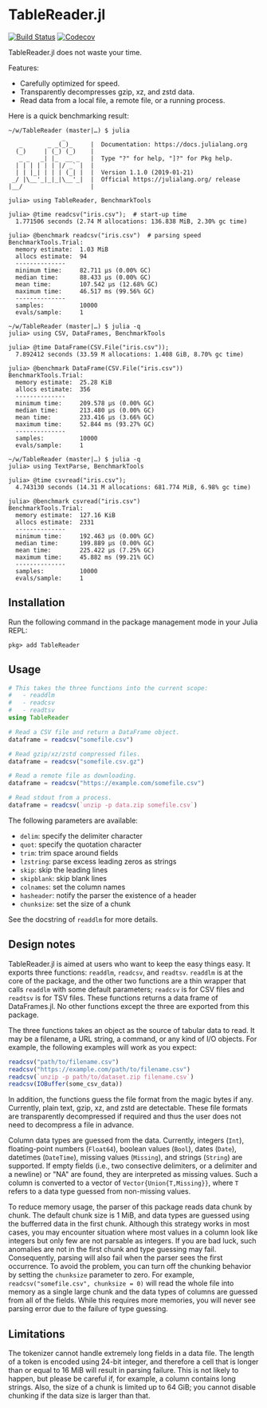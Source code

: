 # TableReader.jl

[![Build Status](https://travis-ci.com/bicycle1885/TableReader.jl.svg?branch=master)](https://travis-ci.com/bicycle1885/TableReader.jl)
[![Codecov](https://codecov.io/gh/bicycle1885/TableReader.jl/branch/master/graph/badge.svg)](https://codecov.io/gh/bicycle1885/TableReader.jl)

TableReader.jl does not waste your time.

Features:

- Carefully optimized for speed.
- Transparently decompresses gzip, xz, and zstd data.
- Read data from a local file, a remote file, or a running process.

Here is a quick benchmarking result:

    ~/w/TableReader (master|…) $ julia
                   _
       _       _ _(_)_     |  Documentation: https://docs.julialang.org
      (_)     | (_) (_)    |
       _ _   _| |_  __ _   |  Type "?" for help, "]?" for Pkg help.
      | | | | | | |/ _` |  |
      | | |_| | | | (_| |  |  Version 1.1.0 (2019-01-21)
     _/ |\__'_|_|_|\__'_|  |  Official https://julialang.org/ release
    |__/                   |

    julia> using TableReader, BenchmarkTools

    julia> @time readcsv("iris.csv");  # start-up time
      1.771506 seconds (2.74 M allocations: 136.838 MiB, 2.30% gc time)

    julia> @benchmark readcsv("iris.csv")  # parsing speed
    BenchmarkTools.Trial:
      memory estimate:  1.03 MiB
      allocs estimate:  94
      --------------
      minimum time:     82.711 μs (0.00% GC)
      median time:      88.433 μs (0.00% GC)
      mean time:        107.542 μs (12.68% GC)
      maximum time:     46.517 ms (99.56% GC)
      --------------
      samples:          10000
      evals/sample:     1

    ~/w/TableReader (master|…) $ julia -q
    julia> using CSV, DataFrames, BenchmarkTools

    julia> @time DataFrame(CSV.File("iris.csv"));
      7.892412 seconds (33.59 M allocations: 1.408 GiB, 8.70% gc time)

    julia> @benchmark DataFrame(CSV.File("iris.csv"))
    BenchmarkTools.Trial:
      memory estimate:  25.28 KiB
      allocs estimate:  356
      --------------
      minimum time:     209.578 μs (0.00% GC)
      median time:      213.480 μs (0.00% GC)
      mean time:        233.416 μs (3.66% GC)
      maximum time:     52.844 ms (93.27% GC)
      --------------
      samples:          10000
      evals/sample:     1

    ~/w/TableReader (master|…) $ julia -q
    julia> using TextParse, BenchmarkTools

    julia> @time csvread("iris.csv");
      4.743130 seconds (14.31 M allocations: 681.774 MiB, 6.98% gc time)

    julia> @benchmark csvread("iris.csv")
    BenchmarkTools.Trial:
      memory estimate:  127.16 KiB
      allocs estimate:  2331
      --------------
      minimum time:     192.463 μs (0.00% GC)
      median time:      199.889 μs (0.00% GC)
      mean time:        225.422 μs (7.25% GC)
      maximum time:     45.882 ms (99.21% GC)
      --------------
      samples:          10000
      evals/sample:     1


## Installation

Run the following command in the package management mode in your Julia REPL:

    pkg> add TableReader


## Usage

```julia
# This takes the three functions into the current scope:
#   - readdlm
#   - readcsv
#   - readtsv
using TableReader

# Read a CSV file and return a DataFrame object.
dataframe = readcsv("somefile.csv")

# Read gzip/xz/zstd compressed files.
dataframe = readcsv("somefile.csv.gz")

# Read a remote file as downloading.
dataframe = readcsv("https://example.com/somefile.csv")

# Read stdout from a process.
dataframe = readcsv(`unzip -p data.zip somefile.csv`)
```

The following parameters are available:

- `delim`: specify the delimiter character
- `quot`: specify the quotation character
- `trim`: trim space around fields
- `lzstring`: parse excess leading zeros as strings
- `skip`: skip the leading lines
- `skipblank`: skip blank lines
- `colnames`: set the column names
- `hasheader`: notify the parser the existence of a header
- `chunksize`: set the size of a chunk

See the docstring of `readdlm` for more details.


## Design notes

TableReader.jl is aimed at users who want to keep the easy things easy.  It
exports three functions: `readdlm`, `readcsv`, and `readtsv`. `readdlm` is at
the core of the package, and the other two functions are a thin wrapper that
calls `readdlm` with some default parameters; `readcsv` is for CSV files and
`readtsv` is for TSV files. These functions returns a data frame of
DataFrames.jl. No other functions except the three are exported from this
package.

The three functions takes an object as the source of tabular data to read. It
may be a filename, a URL string, a command, or any kind of I/O objects.  For
example, the following examples will work as you expect:

```julia
readcsv("path/to/filename.csv")
readcsv("https://example.com/path/to/filename.csv")
readcsv(`unzip -p path/to/dataset.zip filename.csv`)
readcsv(IOBuffer(some_csv_data))
```

In addition, the functions guess the file format from the magic bytes if any.
Currently, plain text, gzip, xz, and zstd are detectable. These file formats
are transparently decompressed if required and thus the user does not need to
decompress a file in advance.

Column data types are guessed from the data. Currently, integers (`Int`),
floating-point numbers (`Float64`), boolean values (`Bool`), dates (`Date`),
datetimes (`DateTime`), missing values (`Missing`), and strings (`String`) are
supported. If empty fields (i.e., two consective delimiters, or a delimiter and
a newline) or "NA" are found, they are interpreted as missing values. Such a
column is converted to a vector of `Vector{Union{T,Missing}}`, where `T` refers
to a data type guessed from non-missing values.

To reduce memory usage, the parser of this package reads data chunk by chunk.
The default chunk size is 1 MiB, and data types are guessed using the bufferred
data in the first chunk. Although this strategy works in most cases, you may
encounter situation where most values in a column look like integers but only
few are not parsable as integers. If you are bad luck, such anomalies are not
in the first chunk and type guessing may fail. Consequently, parsing will also
fail when the parser sees the first occurrence.  To avoid the problem, you can
turn off the chunking behavior by setting the `chunksize` parameter to zero.
For example, `readcsv("somefile.csv", chunksize = 0)` will read the whole file
into memory as a single large chunk and the data types of columns are guessed
from all of the fields.  While this requires more memories, you will never see
parsing error due to the failure of type guessing.


## Limitations

The tokenizer cannot handle extremely long fields in a data file. The length of
a token is encoded using 24-bit integer, and therefore a cell that is longer
than or equal to 16 MiB will result in parsing failure. This is not likely to
happen, but please be careful if, for example, a column contains long strings.
Also, the size of a chunk is limited up to 64 GiB; you cannot disable chunking
if the data size is larger than that.

[transcodingstreams-url]: https://github.com/bicycle1885/TranscodingStreams.jl
